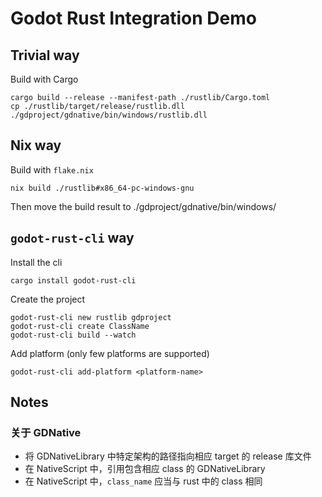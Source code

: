 # Godot Rust Integration Demo

## Trivial way

Build with Cargo
```
cargo build --release --manifest-path ./rustlib/Cargo.toml
cp ./rustlib/target/release/rustlib.dll ./gdproject/gdnative/bin/windows/rustlib.dll
```

## Nix way

Build with `flake.nix` 
```
nix build ./rustlib#x86_64-pc-windows-gnu
```
Then move the build result to ./gdproject/gdnative/bin/windows/

## `godot-rust-cli` way

Install the cli
```
cargo install godot-rust-cli
```

Create the project
```
godot-rust-cli new rustlib gdproject
godot-rust-cli create ClassName
godot-rust-cli build --watch
```

Add platform (only few platforms are supported)
```
godot-rust-cli add-platform <platform-name>
```

## Notes 

### 关于 GDNative
+ 将 GDNativeLibrary 中特定架构的路径指向相应 target 的 release 库文件
+ 在 NativeScript 中，引用包含相应 class 的 GDNativeLibrary
+ 在 NativeScript 中，`class_name` 应当与 rust 中的 class 相同